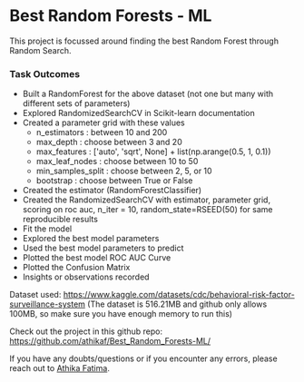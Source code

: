 # Best Random Forests - ML

This project is focussed around finding the best Random Forest through Random Search.

### Task Outcomes

- Built a RandomForest for the above dataset (not one but many with different sets of parameters)
- Explored RandomizedSearchCV in Scikit-learn documentation
- Created a parameter grid with these values
  - n_estimators : between 10 and 200
  - max_depth : choose between 3 and 20
  - max_features : ['auto', 'sqrt', None] + list(np.arange(0.5, 1, 0.1))
  - max_leaf_nodes : choose between 10 to 50
  - min_samples_split : choose between 2, 5, or 10
  - bootstrap : choose between True or False
- Created the estimator (RandomForestClassifier)
- Created the RandomizedSearchCV with estimator, parameter grid, scoring on roc auc, n_iter = 10, random_state=RSEED(50) for same reproducible results
- Fit the model
- Explored the best model parameters
- Used the best model parameters to predict
- Plotted the best model ROC AUC Curve
- Plotted the Confusion Matrix
- Insights or observations recorded

Dataset used: https://www.kaggle.com/datasets/cdc/behavioral-risk-factor-surveillance-system
(The dataset is 516.21MB and github only allows 100MB, so make sure you have enough memory to run this)

Check out the project in this github repo: https://github.com/athikaf/Best_Random_Forests-ML/

If you have any doubts/questions or if you encounter any errors, please reach out to <a href="https://www.linkedin.com/in/athika-fatima/"> Athika Fatima</a>.
